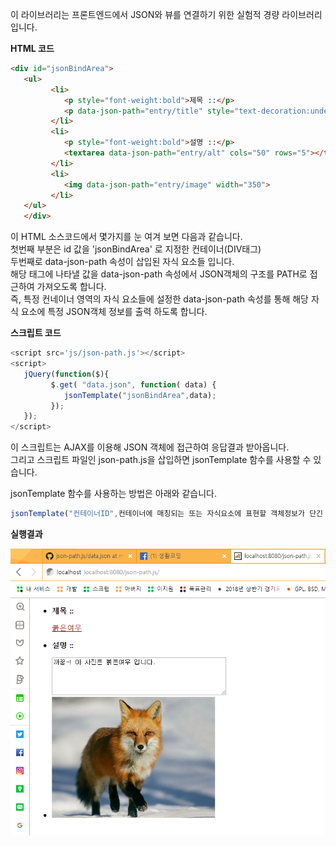 이 라이브러리는 프론트엔드에서 JSON와 뷰를 연결하기 위한 실험적 경량 라이브러리 입니다.

**HTML 코드**

```html
<div id="jsonBindArea">
   <ul>
         <li>
            <p style="font-weight:bold">제목 ::</p>
            <p data-json-path="entry/title" style="text-decoration:underline;color:rgb(155, 23, 23)"></p>
         </li>
         <li>
            <p style="font-weight:bold">설명 ::</p>
            <textarea data-json-path="entry/alt" cols="50" rows="5"></textarea>
         </li>
         <li>
            <img data-json-path="entry/image" width="350">
         </li>
   </ul>
   </div>      
```
이 HTML 소스코드에서 몇가지를 눈 여겨 보면 다음과 같습니다.  
첫번째 부분은 id 값을 'jsonBindArea' 로 지정한 컨테이너(DIV태그)   
두번째로 data-json-path 속성이 삽입된 자식 요소들 입니다.   
해당 태그에 나타낼 값을 data-json-path 속성에서 JSON객체의 구조를 PATH로 접근하여 가져오도록 합니다.  
즉, 특정 컨네이너 영역의 자식 요소들에 설정한 data-json-path 속성를 통해   해당 자식 요소에 특정 JSON객체 정보를 출력 하도록 합니다.

 **스크립트 코드** 

```js
<script src='js/json-path.js'></script>
<script>            
   jQuery(function($){
         $.get( "data.json", function( data) {
            jsonTemplate("jsonBindArea",data);
         });
   });
</script>
```
이 스크립트는 AJAX를 이용해 JSON 객체에 접근하여 응답결과 받아옵니다.  
그리고 스크립트 파일인 json-path.js을 삽입하면 jsonTemplate 함수를 사용할 수 있습니다.  

jsonTemplate 함수를 사용하는 방법은 아래와 같습니다.  
```js
jsonTemplate("컨테이너ID",컨테이너에 매칭되는 또는 자식요소에 표현할 객체정보가 단긴 JSON데이터)
```

 **실행결과** 
 
 ![실행결과 스크린샷 입니다.](Screenshot.png) 


